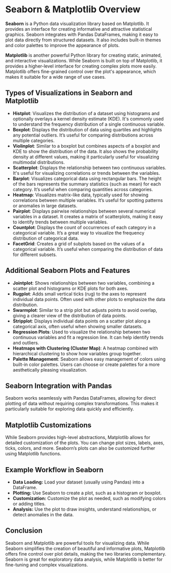 <b><h1>Seaborn & Matplotlib Overview</h1></b>

<p><b>Seaborn</b> is a Python data visualization library based on Matplotlib. It provides an interface for creating informative and attractive statistical graphics. Seaborn integrates with Pandas DataFrames, making it easy to plot data directly from structured datasets. It also includes built-in themes and color palettes to improve the appearance of plots.</p>

<p><b>Matplotlib</b> is another powerful Python library for creating static, animated, and interactive visualizations. While Seaborn is built on top of Matplotlib, it provides a higher-level interface for creating complex plots more easily. Matplotlib offers fine-grained control over the plot's appearance, which makes it suitable for a wide range of use cases.</p>

<h2><b>Types of Visualizations in Seaborn and Matplotlib</b></h2>

<ul>
  <li><b>Histplot</b>: Visualizes the distribution of a dataset using histograms and optionally overlays a kernel density estimate (KDE). It's commonly used to understand the frequency distribution of a single continuous variable.</li>
  <li><b>Boxplot</b>: Displays the distribution of data using quartiles and highlights any potential outliers. It’s useful for comparing distributions across multiple categories.</li>
  <li><b>Violinplot</b>: Similar to a boxplot but combines aspects of a boxplot and KDE to show the distribution of the data. It also shows the probability density at different values, making it particularly useful for visualizing multimodal distributions.</li>
  <li><b>Scatterplot</b>: Displays the relationship between two continuous variables. It's useful for visualizing correlations or trends between the variables.</li>
  <li><b>Barplot</b>: Visualizes categorical data using rectangular bars. The height of the bars represents the summary statistics (such as mean) for each category. It’s useful when comparing quantities across categories.</li>
  <li><b>Heatmap</b>: Visualizes matrix-like data, typically used for showing correlations between multiple variables. It’s useful for spotting patterns or anomalies in large datasets.</li>
  <li><b>Pairplot</b>: Displays pairwise relationships between several numerical variables in a dataset. It creates a matrix of scatterplots, making it easy to identify trends between multiple variables.</li>
  <li><b>Countplot</b>: Displays the count of occurrences of each category in a categorical variable. It’s a great way to visualize the frequency distribution of categorical data.</li>
  <li><b>FacetGrid</b>: Creates a grid of subplots based on the values of a categorical variable. It’s useful when comparing the distribution of data for different subsets.</li>
</ul>

<h2><b>Additional Seaborn Plots and Features</b></h2>
<ul>
  <li><b>Jointplot</b>: Shows relationships between two variables, combining a scatter plot and histograms or KDE plots for both axes.</li>
  <li><b>Rugplot</b>: Adds small vertical ticks (rug) to the axes to represent individual data points. Often used with other plots to emphasize the data distribution.</li>
  <li><b>Swarmplot</b>: Similar to a strip plot but adjusts points to avoid overlap, giving a clearer view of the distribution of data points.</li>
  <li><b>Stripplot</b>: Displays individual data points on a scatter plot along a categorical axis, often useful when showing smaller datasets.</li>
  <li><b>Regression Plots</b>: Used to visualize the relationship between two continuous variables and fit a regression line. It can help identify trends and outliers.</li>
  <li><b>Heatmaps with Clustering (Cluster Map)</b>: A heatmap combined with hierarchical clustering to show how variables group together.</li>
  <li><b>Palette Management</b>: Seaborn allows easy management of colors using built-in color palettes. Users can choose or create palettes for a more aesthetically pleasing visualization.</li>
</ul>

<h2><b>Seaborn Integration with Pandas</b></h2>
<p>Seaborn works seamlessly with Pandas DataFrames, allowing for direct plotting of data without requiring complex transformations. This makes it particularly suitable for exploring data quickly and efficiently.</p>

<h2><b>Matplotlib Customizations</b></h2>
<p>While Seaborn provides high-level abstractions, Matplotlib allows for detailed customization of the plots. You can change plot sizes, labels, axes, ticks, colors, and more. Seaborn’s plots can also be customized further using Matplotlib functions.</p>

<h2><b>Example Workflow in Seaborn</b></h2>
<ul>
  <li><b>Data Loading:</b> Load your dataset (usually using Pandas) into a DataFrame.</li>
  <li><b>Plotting:</b> Use Seaborn to create a plot, such as a histogram or boxplot.</li>
  <li><b>Customization:</b> Customize the plot as needed, such as modifying colors or adding titles.</li>
  <li><b>Analysis:</b> Use the plot to draw insights, understand relationships, or detect anomalies in the data.</li>
</ul>

<h2><b>Conclusion</b></h2>
<p>Seaborn and Matplotlib are powerful tools for visualizing data. While Seaborn simplifies the creation of beautiful and informative plots, Matplotlib offers fine control over plot details, making the two libraries complementary. Seaborn is great for exploratory data analysis, while Matplotlib is better for fine-tuning and complex visualizations.</p>
